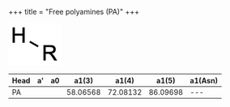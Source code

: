 +++
title = "Free polyamines (PA)"
+++

![](/img/PA.png?classes=border)

| Head           | a'        | a0        | a1(3)     | a1(4)     | a1(5)     | a1(Asn)   |
|----------------|-----------|-----------|-----------|-----------|-----------|-----------|
| PA             |           |           | 58.06568  | 72.08132  | 86.09698  | ---       |
